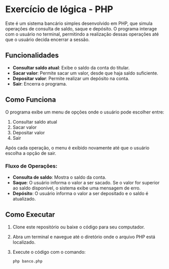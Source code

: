 # Exercício de lógica - PHP

Este é um sistema bancário simples desenvolvido em PHP, que simula operações de consulta de saldo, saque e depósito. O programa interage com o usuário no terminal, permitindo a realização dessas operações até que o usuário decida encerrar a sessão.

## Funcionalidades

- **Consultar saldo atual**: Exibe o saldo da conta do titular.
- **Sacar valor**: Permite sacar um valor, desde que haja saldo suficiente.
- **Depositar valor**: Permite realizar um depósito na conta.
- **Sair**: Encerra o programa.

## Como Funciona

O programa exibe um menu de opções onde o usuário pode escolher entre:

1. Consultar saldo atual
2. Sacar valor
3. Depositar valor
4. Sair

Após cada operação, o menu é exibido novamente até que o usuário escolha a opção de sair.

### Fluxo de Operações:

- **Consulta de saldo**: Mostra o saldo da conta.
- **Saque**: O usuário informa o valor a ser sacado. Se o valor for superior ao saldo disponível, o sistema exibe uma mensagem de erro.
- **Depósito**: O usuário informa o valor a ser depositado e o saldo é atualizado.

## Como Executar

1. Clone este repositório ou baixe o código para seu computador.
2. Abra um terminal e navegue até o diretório onde o arquivo PHP está localizado.
3. Execute o código com o comando:

   ```bash
   php banco.php
